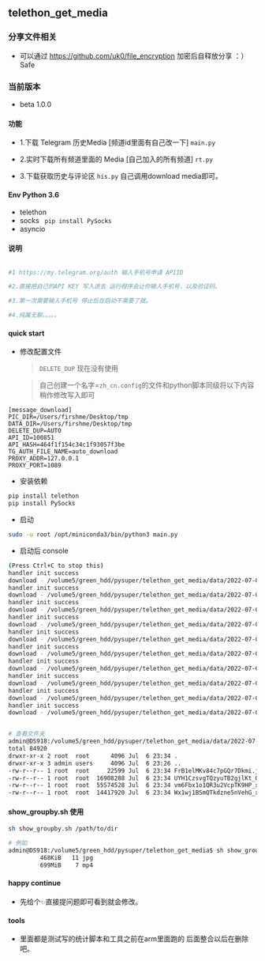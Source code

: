 ## telethon_get_media


### 分享文件相关

* 可以通过 https://github.com/uk0/file_encryption 加密后自释放分享 ：）Safe

### 当前版本

* beta 1.0.0 

#### 功能

* 1.下载 Telegram 历史Media [频道id里面有自己改一下] `main.py`

* 2.实时下载所有频道里面的 Media [自己加入的所有频道] `rt.py`

* 3.下载获取历史与评论区 `his.py` 自己调用download media即可。


#### Env Python 3.6 

   * telethon
   * socks  ` pip install PySocks`
   * asyncio
      

#### 说明

```bash

#1 https://my.telegram.org/auth 输入手机号申请 APIID

#2.直接把自己的API KEY 写入进去 运行程序会让你输入手机号，以及验证码。

#3.第一次需要输入手机号 停止后在启动不需要了就。

#4.纯属无聊。。。。。

```

#### quick start

* 修改配置文件

  > `DELETE_DUP` 现在没有使用

  > 自己创建一个名字=`zh_cn.config`的文件和python脚本同级将以下内容稍作修改写入即可

```config
[message_download]
PIC_DIR=/Users/firshme/Desktop/tmp
DATA_DIR=/Users/firshme/Desktop/tmp
DELETE_DUP=AUTO  
API_ID=100851
API_HASH=464f1f154c34c1f93057f3be
TG_AUTH_FILE_NAME=auto_download
PROXY_ADDR=127.0.0.1
PROXY_PORT=1089
```


* 安装依赖

```bash
pip install telethon
pip install PySocks
```

* 启动

```bash
sudo -u root /opt/miniconda3/bin/python3 main.py

```



* 启动后 console 

```bash
(Press Ctrl+C to stop this)
handler init success
download - /volume5/green_hdd/pysuper/telethon_get_media/data/2022-07-06/XfBFEXrBc18TJL9XjU4zcI
handler init success
download - /volume5/green_hdd/pysuper/telethon_get_media/data/2022-07-06/xIbFtL3zpDjImhujE8IaWX
handler init success
download - /volume5/green_hdd/pysuper/telethon_get_media/data/2022-07-06/DdNU5sqUv3B771R1Yr5aZt
handler init success
download - /volume5/green_hdd/pysuper/telethon_get_media/data/2022-07-06/UYH1CzsvgTQzyuTB2gjlKt
handler init success
download - /volume5/green_hdd/pysuper/telethon_get_media/data/2022-07-06/EcdhKSMTszWYFLtYlMdUGL
handler init success
download - /volume5/green_hdd/pysuper/telethon_get_media/data/2022-07-06/vm6Fbx1o1QR3u2VcpTK9HP
handler init success
download - /volume5/green_hdd/pysuper/telethon_get_media/data/2022-07-06/Wx1wj1BSmQTkdzne5nVehG
handler init success
download - /volume5/green_hdd/pysuper/telethon_get_media/data/2022-07-06/5hyks1pWPE5yt0ACuyyc3g
handler init success
download - /volume5/green_hdd/pysuper/telethon_get_media/data/2022-07-06/5NqBudIhSLFeNGHdphxSPj
handler init success
download - /volume5/green_hdd/pysuper/telethon_get_media/data/2022-07-06/JIDBfFvplFxMA2ruXyaGb5


# 查看文件夹
admin@DS918:/volume5/green_hdd/pysuper/telethon_get_media/data/2022-07-06$ ls -al
total 84920
drwxr-xr-x 2 root  root      4096 Jul  6 23:34 .
drwxr-xr-x 3 admin users     4096 Jul  6 23:26 ..
-rw-r--r-- 1 root  root     22599 Jul  6 23:34 FrB1elMKv84c7pGQr7Dkmi.jpg
-rw-r--r-- 1 root  root  16908288 Jul  6 23:34 UYH1CzsvgTQzyuTB2gjlKt_QMYxxx1271124695396634624-20200612_005838-vid1.mp4
-rw-r--r-- 1 root  root  55574528 Jul  6 23:34 vm6Fbx1o1QR3u2VcpTK9HP_xxxxxxxxxx.mp4
-rw-r--r-- 1 root  root  14417920 Jul  6 23:34 Wx1wj1BSmQTkdzne5nVehG_xxxxxxx.mp4

```


#### show_groupby.sh 使用

```bash
sh show_groupby.sh /path/to/dir

# 例如
admin@DS918:/volume5/green_hdd/pysuper/telethon_get_media$ sh show_groupby.sh /volume5/green_hdd/pysuper/telethon_get_media/data/2022-07-06
         468KiB   11 jpg
         699MiB    7 mp4
```



#### happy continue

* 先给个`✨`直接提问题即可看到就会修改。

#### tools

* 里面都是测试写的统计脚本和工具之前在arm里面跑的 后面整合以后在删除吧。
